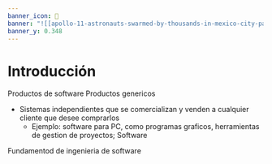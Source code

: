 ```yaml
---
banner_icon: 🐐
banner: "![[apollo-11-astronauts-swarmed-by-thousands-in-mexico-city-parade_7881538478_o.jpg]]"
banner_y: 0.348
---
```


# Introducción

Productos de software
Productos genericos
+ Sistemas independientes que se comercializan y venden a cualquier cliente que desee comprarlos
	+ Ejemplo: software para PC, como programas graficos, herramientas de gestion de proyectos; Software 

Fundamentod de ingenieria de software 